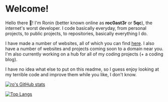 # Welcome!
Hello there 👋! I'm Ronin (better known online as **roc0ast3r** or **5qc**), the internet's worst developer. I code basically everyday, from personal projects, to public projects, to repositories, basically everything I do.

I have made a number of websites, all of which you can find [here](https://5qc.github.io/website-list.txt). I also have a number of websites and projects coming soon to a domain near you. I'm also currently working on a hub for all of my coding projects (+ a coding blog).

I have no idea what else to put on this readme, so I guess enjoy looking at my terrible code and improve them while you like, I don't know.

[![ro's GitHub stats](https://github-readme-stats.vercel.app/api?username=5qc)](https://github.com/anuraghazra/github-readme-stats)

[![Top Langs](https://github-readme-stats.vercel.app/api/top-langs/?username=5qc)](https://github.com/anuraghazra/github-readme-stats)
